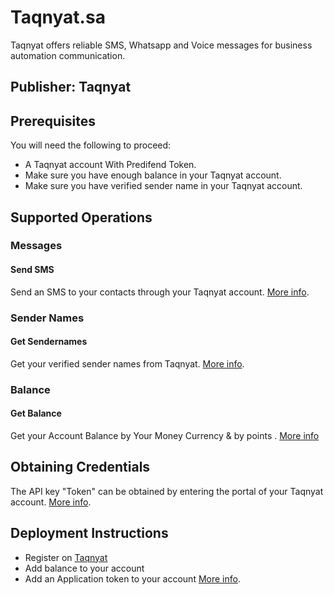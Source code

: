 # Taqnyat.sa
Taqnyat offers reliable SMS, Whatsapp and Voice messages for business automation communication.

## Publisher: Taqnyat

## Prerequisites
You will need the following to proceed:
* A Taqnyat account With Predifend Token.
* Make sure you have enough balance in your Taqnyat account.
* Make sure you have verified sender name in your Taqnyat account.

## Supported Operations

### Messages

#### Send SMS
Send an SMS to your contacts through your Taqnyat account. [More info](https://www.taqnyat.sa/documentation/sms/#message-send-resource).

### Sender Names

#### Get Sendernames
Get your verified sender names from Taqnyat. [More info](https://www.taqnyat.sa/documentation/sms/#message-senders-resource).

### Balance

#### Get Balance
Get your Account Balance by Your Money Currency & by points . [More info](https://www.taqnyat.sa/documentation/sms/#account-balance-resource)


## Obtaining Credentials
The API key "Token" can be obtained by entering the portal of your Taqnyat account. [More info](https://www.taqnyat.sa/documentation/sms/#setup-bearer-token).


## Deployment Instructions
* Register on [Taqnyat](https://taqnyat.sa/)
* Add balance to your account
* Add an Application token to your account [More info](https://www.taqnyat.sa/documentation/sms/#setup-bearer-token).
